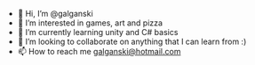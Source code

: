 - 👋 Hi, I’m @galganski
- 👀 I’m interested in games, art and pizza
- 🌱 I’m currently learning unity and C# basics
- 💞️ I’m looking to collaborate on anything that I can learn from :)
- 📫 How to reach me galganski@hotmail.com

<!---
galganski/galganski is a ✨ special ✨ repository because its `README.md` (this file) appears on your GitHub profile.
You can click the Preview link to take a look at your changes.
--->
